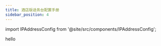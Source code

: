 ```yaml
---
title: 酒店版话务台配置手册
sidebar_position: 4
---
```


import IPAddressConfig from '@site/src/components/IPAddressConfig';

hello